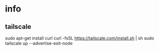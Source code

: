 # info



## tailscale

sudo apt-get install curl
curl -fsSL https://tailscale.com/install.sh | sh
sudo tailscale up --advertise-exit-node
